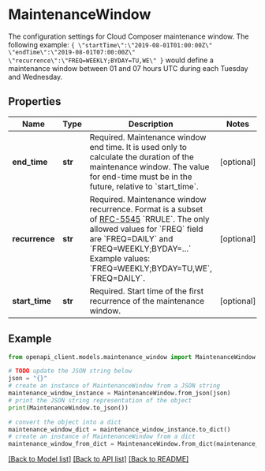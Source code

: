 # MaintenanceWindow

The configuration settings for Cloud Composer maintenance window. The following example: ``` { \"startTime\":\"2019-08-01T01:00:00Z\" \"endTime\":\"2019-08-01T07:00:00Z\" \"recurrence\":\"FREQ=WEEKLY;BYDAY=TU,WE\" } ``` would define a maintenance window between 01 and 07 hours UTC during each Tuesday and Wednesday.

## Properties

Name | Type | Description | Notes
------------ | ------------- | ------------- | -------------
**end_time** | **str** | Required. Maintenance window end time. It is used only to calculate the duration of the maintenance window. The value for end-time must be in the future, relative to &#x60;start_time&#x60;. | [optional] 
**recurrence** | **str** | Required. Maintenance window recurrence. Format is a subset of [RFC-5545](https://tools.ietf.org/html/rfc5545) &#x60;RRULE&#x60;. The only allowed values for &#x60;FREQ&#x60; field are &#x60;FREQ&#x3D;DAILY&#x60; and &#x60;FREQ&#x3D;WEEKLY;BYDAY&#x3D;...&#x60; Example values: &#x60;FREQ&#x3D;WEEKLY;BYDAY&#x3D;TU,WE&#x60;, &#x60;FREQ&#x3D;DAILY&#x60;. | [optional] 
**start_time** | **str** | Required. Start time of the first recurrence of the maintenance window. | [optional] 

## Example

```python
from openapi_client.models.maintenance_window import MaintenanceWindow

# TODO update the JSON string below
json = "{}"
# create an instance of MaintenanceWindow from a JSON string
maintenance_window_instance = MaintenanceWindow.from_json(json)
# print the JSON string representation of the object
print(MaintenanceWindow.to_json())

# convert the object into a dict
maintenance_window_dict = maintenance_window_instance.to_dict()
# create an instance of MaintenanceWindow from a dict
maintenance_window_from_dict = MaintenanceWindow.from_dict(maintenance_window_dict)
```
[[Back to Model list]](../README.md#documentation-for-models) [[Back to API list]](../README.md#documentation-for-api-endpoints) [[Back to README]](../README.md)


